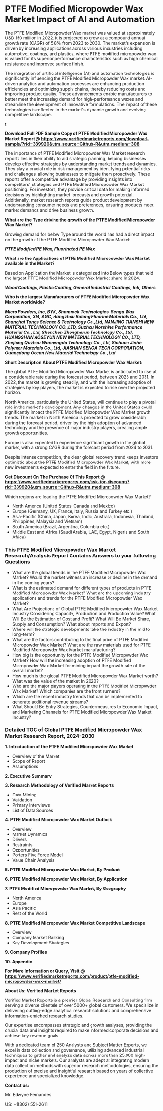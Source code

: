 <meta name="title" content="Global PTFE Modified Micropowder Wax Market Impact of AI and Automation"><meta name="description" content="The PTFE Modified Micropowder Wax market was valued at approximately USD 150 million in 2022. It is projected to grow at a compound annual growth rate (CAGR) of 5.8% f"><meta name="title" content="PTFE Modified Micropowder Wax Market Size, Share, Scope, Trends, Growth, Opportunities, Analysis, Forecast"><h1>PTFE Modified Micropowder Wax Market Impact of AI and Automation</h1><p>The PTFE Modified Micropowder Wax market was valued at approximately USD 150 million in 2022. It is projected to grow at a compound annual growth rate (CAGR) of 5.8% from 2023 to 2030. The market's expansion is driven by increasing applications across various industries including automotive, coatings, and plastics, where PTFE modified micropowder wax is valued for its superior performance characteristics such as high chemical resistance and improved surface finish.</p><p>The integration of artificial intelligence (AI) and automation technologies is significantly influencing the PTFE Modified Micropowder Wax market. AI-driven analytics and automation processes are enhancing production efficiencies and optimizing supply chains, thereby reducing costs and improving product quality. These advancements enable manufacturers to better meet the increasing demand for high-performance waxes and streamline the development of innovative formulations. The impact of these technologies is reflected in the market's dynamic growth and evolving competitive landscape.</p>t</p><p id="" class=""><strong>Download Full PDF Sample Copy of PTFE Modified Micropowder Wax Market Report @ <a href="https://www.verifiedmarketreports.com/download-sample/?rid=339920&utm_source=Github-R&utm_medium=308" target="_blank">https://www.verifiedmarketreports.com/download-sample/?rid=339920&utm_source=Github-R&utm_medium=308</a></strong></p><p>The importance of&nbsp;PTFE Modified Micropowder Wax Market research reports lies in their ability to aid strategic planning, helping businesses develop effective strategies by understanding market trends and dynamics. They play a crucial role in risk management by identifying potential risks and challenges, allowing businesses to mitigate them proactively. These reports offer a competitive advantage by providing insights into competitors' strategies and PTFE Modified Micropowder Wax Market positioning. For investors, they provide critical data for making informed decisions by highlighting market forecasts and growth potential. Additionally, market research reports guide product development by understanding consumer needs and preferences, ensuring products meet market demands and drive business growth.</p><p><strong>What are the&nbsp;Type driving the growth of the PTFE Modified Micropowder Wax Market?</strong></p><p id="" class="">Growing demand for below Type around the world has had a direct impact on the growth of the PTFE Modified Micropowder Wax Market:</p><em><strong>PTFE Modified PE Wax, Fluorinated PE Wax</strong></em></p><strong>What are the&nbsp;Applications&nbsp;of PTFE Modified Micropowder Wax Market available in the Market?</strong></p><p id="" class="">Based on Application the Market is categorized into Below types that held the largest PTFE Modified Micropowder Wax Market share In 2024.</p><em><strong>Wood Coatings, Plastic Coating, General Industrial Coatings, Ink, Others</strong></em></p><strong>Who is the largest Manufacturers of PTFE Modified Micropowder Wax Market worldwide?</strong></p><p><em><strong>Micro Powders, Inc, BYK, Shamrock Technologies, Senga Wax Corporation, 3M, AGC, Hangzhou Bolong Fluorine Materials Co., Ltd, Shanghai Tongs Science & Technology Co.,Ltd, NANJING TIANSHI NEW MATERIAL TECHNOLOGY CO.,LTD, Suzhou Norshine Performance Material Co., Ltd, Shenzhen Zhongherun Technology Co., Ltd, HUANGSHAN AOSEYUN NEW MATERIAL TECHNOLOGY CO., LTD, Zhejiang Quzhou Wannengda Technology Co., Ltd, Sichuan Jinhe Polymer Materials Co., Ltd, JIASHAN SENGA TECH CORPORATION, Guangdong Ocean New Material Technology Co., Ltd</strong></em></p><p id="" class=""><strong>Short Description About PTFE Modified Micropowder Wax Market:</strong></p><p>The global PTFE Modified Micropowder Wax Market is anticipated to rise at a considerable rate during the forecast period, between 2023 and 2031. In 2022, the market is growing steadily, and with the increasing adoption of strategies by key players, the market is expected to rise over the projected horizon.</p><p>North America, particularly the United States, will continue to play a pivotal role in the market's development. Any changes in the United States could significantly impact the PTFE Modified Micropowder Wax Market growth trends. The market in North America is projected to grow considerably during the forecast period, driven by the high adoption of advanced technology and the presence of major industry players, creating ample growth opportunities.</p><p>Europe is also expected to experience significant growth in the global market, with a strong CAGR during the forecast period from 2024 to 2031.</p><p>Despite intense competition, the clear global recovery trend keeps investors optimistic about the PTFE Modified Micropowder Wax Market, with more new investments expected to enter the field in the future.</p><p id="" class=""><strong>Get Discount On The Purchase Of This Report @ <a href="https://www.verifiedmarketreports.com/ask-for-discount/?rid=339920&utm_source=Github-R&utm_medium=308" target="_blank">https://www.verifiedmarketreports.com/ask-for-discount/?rid=339920&utm_source=Github-R&utm_medium=308</a></strong></p>Which regions are leading the PTFE Modified Micropowder Wax Market?</p><ul><li>North America (United States, Canada and Mexico)</li><li>Europe (Germany, UK, France, Italy, Russia and Turkey etc.)</li><li>Asia-Pacific (China, Japan, Korea, India, Australia, Indonesia, Thailand, Philippines, Malaysia and Vietnam)</li><li>South America (Brazil, Argentina, Columbia etc.)</li><li>Middle East and Africa (Saudi Arabia, UAE, Egypt, Nigeria and South Africa)</li></ul><h3 id="" class="">This PTFE Modified Micropowder Wax Market Research/Analysis Report Contains Answers to your following Questions</h3><ul><li>What are the global trends in the PTFE Modified Micropowder Wax Market? Would the market witness an increase or decline in the demand in the coming years?</li><li>What is the estimated demand for different types of products in PTFE Modified Micropowder Wax Market? What are the upcoming industry applications and trends for the PTFE Modified Micropowder Wax Market?</li><li>What Are Projections of Global PTFE Modified Micropowder Wax Market Industry Considering Capacity, Production and Production Value? What Will Be the Estimation of Cost and Profit? What Will Be Market Share, Supply and Consumption? What about imports and Export?</li><li>Where will the strategic developments take the industry in the mid to long-term?</li><li>What are the factors contributing to the final price of PTFE Modified Micropowder Wax Market? What are the raw materials used for PTFE Modified Micropowder Wax Market manufacturing?</li><li>How big is the opportunity for the PTFE Modified Micropowder Wax Market? How will the increasing adoption of PTFE Modified Micropowder Wax Market for mining impact the growth rate of the overall market?</li><li>How much is the global PTFE Modified Micropowder Wax Market worth? What was the value of the market In 2020?</li><li>Who are the major players operating in the PTFE Modified Micropowder Wax Market? Which companies are the front runners?</li><li>Which are the recent industry trends that can be implemented to generate additional revenue streams?</li><li>What Should Be Entry Strategies, Countermeasures to Economic Impact, and Marketing Channels for PTFE Modified Micropowder Wax Market Industry?</li></ul><h3 id="" class="">Detailed TOC of Global PTFE Modified Micropowder Wax Market Research Report, 2024-2030</h3><p id="" class=""><strong>1. Introduction of the PTFE Modified Micropowder Wax Market</strong></p><ul><li>Overview of the Market</li><li>Scope of Report</li><li>Assumptions</li></ul><p id="" class=""><strong>2. Executive Summary</strong></p><p id="" class=""><strong>3. Research Methodology of Verified Market Reports</strong></p><ul><li>Data Mining</li><li>Validation</li><li>Primary Interviews</li><li>List of Data Sources</li></ul><p id="" class=""><strong>4. PTFE Modified Micropowder Wax Market Outlook</strong></p><ul><li>Overview</li><li>Market Dynamics</li><li>Drivers</li><li>Restraints</li><li>Opportunities</li><li>Porters Five Force Model</li><li>Value Chain Analysis</li></ul><p id="" class=""><strong>5. PTFE Modified Micropowder Wax Market, By Product</strong></p><p id="" class=""><strong>6. PTFE Modified Micropowder Wax Market, By Application</strong></p><p id="" class=""><strong>7. PTFE Modified Micropowder Wax Market, By Geography</strong></p><ul><li>North America</li><li>Europe</li><li>Asia Pacific</li><li>Rest of the World</li></ul><p id="" class=""><strong>8. PTFE Modified Micropowder Wax Market Competitive Landscape</strong></p><ul><li>Overview</li><li>Company Market Ranking</li><li>Key Development Strategies</li></ul><p id="" class=""><strong>9. Company Profiles</strong></p><p id="" class=""><strong>10. Appendix</strong></p><p id="" class=""><strong>For More Information or Query, Visit @ <a href="https://www.verifiedmarketreports.com/product/ptfe-modified-micropowder-wax-market/" target="_blank">https://www.verifiedmarketreports.com/product/ptfe-modified-micropowder-wax-market/</a></strong></p><p id="" class=""><strong>About Us: Verified Market Reports</strong></p><p id="" class="">Verified Market Reports is a premier Global Research and Consulting firm serving a diverse clientele of over 5000+ global customers. We specialize in delivering cutting-edge analytical research solutions and comprehensive information-enriched research studies.</p><p id="" class="">Our expertise encompasses strategic and growth analyses, providing the crucial data and insights required to make informed corporate decisions and achieve key revenue goals.</p><p id="" class="">With a dedicated team of 250 Analysts and Subject Matter Experts, we excel in data collection and governance, utilizing advanced industrial techniques to gather and analyze data across more than 25,000 high-impact and niche markets. Our analysts are adept at integrating modern data collection methods with superior research methodologies, ensuring the production of precise and insightful research based on years of collective experience and specialized knowledge.</p><p id="" class=""><strong>Contact us:</strong></p><p id="" class="">Mr. Edwyne Fernandes</p><p id="" class="">US: +1(302) 551-2611</p>